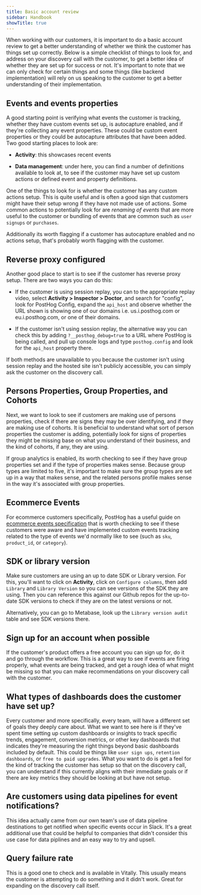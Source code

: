 ```yaml
---
title: Basic account review
sidebar: Handbook
showTitle: true
---
```


When working with our customers, it is important to do a basic account review to get a better understanding of whether we think the customer has things set up correctly. Below is a simple checklist of things to look for, and address on your discovery call with the customer, to get a better idea of whether they are set up for success or not. It's important to note that we can only check for certain things and some things (like backend implementation) will rely on us speaking to the customer to get a better understanding of their implementation. 

## Events and events properties

A good starting point is verifying what events the customer is tracking, whether they have custom events set up, is autocapture enabled, and if they're collecting any event properties. These could be custom event properties or they could be autocapture attributes that have been added. Two good starting places to look are:

- **Activity**: this showcases recent events 

- **Data management**: under here, you can find a number of definitions available to look at, to see if the customer may have set up custom actions or defined event and property definitions.

One of the things to look for is whether the customer has any custom actions setup. This is quite useful and is often a good sign that customers might have their setup wrong if they have not made use of actions. Some common actions to potentially look for are _renaming of events_ that are more useful to the customer or bundling of events that are common such as `user signups` or `purchases`. 

Additionally its worth flagging if a customer has autocapture enabled and no actions setup, that's probably worth flagging with the customer.

## Reverse proxy configured

Another good place to start is to see if the customer has reverse proxy setup. There are two ways you can do this:

- If the customer is using session replay, you can to the appropriate replay video, select **Activity > Inspector > Doctor**, and search for "config", look for PostHog Config, expand the `api_host` and observe whether the URL shown is showing one of our domains i.e. us.i.posthog.com or eu.i.posthog.com, or one of their domains.

- If the customer isn't using session replay, the alternative way you can check this by adding `?__posthog_debug=true` to a URL where PostHog is being called, and pull up console logs and type `posthog.config` and look for the `api_host` property there.

If both methods are unavailable to you because the customer isn't using session replay and the hosted site isn't publicly accessible, you can simply ask the customer on the discovery call.

## Persons Properties, Group Properties, and Cohorts

Next, we want to look to see if customers are making use of persons properties, check if there are signs they may be over identifying, and if they are making use of cohorts. It is beneficial to understand what sort of person properties the customer is adding, potentially look for signs of properties they might be missing base on what you understand of their business, and the kind of cohorts, if any, they are using. 

If group analytics is enabled, its worth checking to see if they have group properties set and if the type of properties makes sense. Because group types are limited to five, it's important to make sure the group types are set up in a way that makes sense, and the related persons profile makes sense in the way it's associated with group properties.

## Ecommerce Events

For ecommerce customers specifically, PostHog has a useful guide on [ecommerce events specification](/docs/data/event-spec/ecommerce-events) that is worth checking to see if these customers were aware and have implemented custom events tracking related to the type of events we'd normally like to see (such as `sku`, `product_id`, or `category`).

## SDK or library version

Make sure customers are using an up to date SDK or Library version. For this, you'll want to click on **Activity**, click on `Configure columns`, then add `Library` and `Library Version` so you can see versions of the SDK they are using. Then you can reference this against our Github repos for the up-to-date SDK versions to check if they are on the latest versions or not.

Alternatively, you can go to Metabase, look up the `Library version audit` table and see SDK versions there.

## Sign up for an account when possible

If the customer's product offers a free account you can sign up for, do it and go through the workflow. This is a great way to see if events are firing properly, what events are being tracked, and get a rough idea of what might be missing so that you can make recommendations on your discovery call with the customer.

## What types of dashboards does the customer have set up?

Every customer and more specifically, every team, will have a different set of goals they deeply care about. What we want to see here is if they've spent time setting up custom dashboards or insights to track specific trends, engagement, conversion metrics, or other key dashboards that indicates they're measuring the right things beyond basic dashboards included by default. This could be things like `user sign ups`, `retention dashboards`, or `free to paid upgrades`. What you want to do is get a feel for the kind of tracking the customer has setup so that on the discovery call, you can understand if this currently aligns with their immediate goals or if there are key metrics they should be looking at but have not setup.

## Are customers using data pipelines for event notifications?

This idea actually came from our own team's use of data pipeline destinations to get notified when specific events occur in Slack. It's a great additional use that could be helpful to companies that didn't consider this use case for data piplines and an easy way to try and upsell.

## Query failure rate

This is a good one to check and is available in Vitally. This usually means the customer is attempting to do something and it didn't work. Great for expanding on the discovery call itself.
